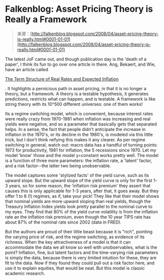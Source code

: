 <!--yml
category: 未分类
date: 2024-05-12 23:24:05
-->

# Falkenblog: Asset Pricing Theory is Really a Framework

> 来源：[http://falkenblog.blogspot.com/2008/04/asset-pricing-theory-is-really.html#0001-01-01](http://falkenblog.blogspot.com/2008/04/asset-pricing-theory-is-really.html#0001-01-01)

The latest JoF came out, and though publication day is the 'death of a paper', I think its fun to go over one article in there. Ang, Bekaert, and Wie, have an article called

[The Term Structure of Real Rates and Expected Inflation](http://www2.gsb.columbia.edu/faculty/aang/papers/realrates.pdf)

. It highlights a pernicious path in asset pricing, in that it is no longer a theory, but a framework. A theory is a testable hypothesis, it generates predictions, restricts what can happen, and is testable. A framework is like string theory with its 10^500 different universes: one of them works!

Its a regime switching model, which is convenient, because interest rates were really crazy from 1970-1981 when inflation was increasing and real yields were negative, and so a parameter that basically gets that separated helps. In a sense, the fact that people didn't anticipate the increase in inflation in the 1970's, or its decline in the 1980's, is modeled via this little trick, but I don't think reifying this makes it any clearer. As per regime switching in general, watch out: macro data has a handful of turning points: 1973 for productivity, 1981 for inflation, the 5 recessions since 1970\. Let my model 'know' those and the model y=constant works pretty well. The model is a function of three more parameters: the inflation rate, a 'latent' factor, and a risk factor--the latter two being unobservable.

The model captures some 'stylized facts' of the yield curve, such as its upward slope. But the upward slope of the yield curve is only for the first 1-3 years, so for some reason, the 'inflation risk premium' they assert that causes this is only applicable for 1-3 years, after that, it goes away. But they offer 1 to 6 (!) regimes, as if, take your pick! They like that their model shows that nominal yields are more upward sloping than real yields, though the Treasury Inflation Index yields look pretty parallel to the nominal curve to my eyes. They find that 80% of the yield curve volatility is from the inflation rate an the inflation risk premium, even though the 10 year TIPS rate has about 87% of the nominal rate since 2002 (data in FRED).

But the authors are proud of their little beast because it is "rich", pointing the varying price of risk, and the regime switching, as evidence of its richness. When the key attractiveness of a model is that it can accommodate the data we all know so well with unobservables, what is the point? Inflation, fine, but latent factors and the time-varying risk parameters is simply the data, because there is very limited intuition for these, they are fit to the data. Now if they found they could pull out a risk factor here, and use it to explain equities, that would be neat. But this model is classic academic research.